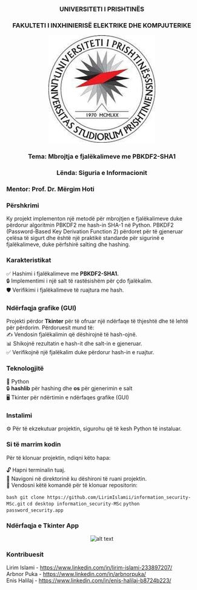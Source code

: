 <div align="center">

### UNIVERSITETI I PRISHTINЁS  
### FAKULTETI I INXHINIERISË ELEKTRIKE DHE KOMPJUTERIKE  

![alt text](image.png)

### Tema: Mbrojtja e fjalëkalimeve me PBKDF2-SHA1
### Lënda: Siguria e Informacionit
<div align="left"><h3>Mentor: Prof. Dr. Mërgim Hoti</h3></div>

</div>

### Përshkrimi
Ky projekt implementon një metodë për mbrojtjen e fjalëkalimeve duke përdorur algoritmin PBKDF2 me hash-in SHA-1 në Python. PBKDF2 (Password-Based Key Derivation Function 2) përdoret për të gjeneruar çelësa të sigurt dhe është një praktikë standarde për sigurinë e fjalëkalimeve, duke përfshirë salting dhe hashing.

### Karakteristikat
✅ Hashimi i fjalëkalimeve me **PBKDF2-SHA1.** <br>
🔒 Implementimi i një salt të rastësishëm për çdo fjalëkalim. <br>
🛡️ Verifikimi i fjalëkalimeve të ruajtura me hash. <br>

### Ndërfaqja grafike (GUI)
Projekti përdor **Tkinter** për të ofruar një ndërfaqe të thjeshtë dhe të lehtë për përdorim. Përdoruesit mund të: <br>
✍️ Vendosin fjalëkalimin që dëshirojnë të hash-ojnë. <br>
📊 Shikojnë rezultatin e hash-it dhe salt-in e gjeneruar. <br>
✅ Verifikojnë një fjalëkalim duke përdorur hash-in e ruajtur. <br>

### Teknologjitë
🐍 Python <br>
🔒 **hashlib** për hashing dhe **os** për gjenerimin e salt <br>
🖥️ Tkinter për ndërtimin e ndërfaqes grafike (GUI) <br>

### Instalimi
⚙️ Për të ekzekutuar projektin, sigurohu që të kesh Python të instaluar.

### Si të marrim kodin

Për të klonuar projektin, ndiqni këto hapa:

🔓 Hapni terminalin tuaj. <br>
📂 Navigoni në direktorinë ku dëshironi të ruani projektin. <br>
📡 Vendosni këtë komandë për të klonuar repositorin: <br>

   ```bash git clone https://github.com/LirimIslamii/information_security-MSc.git```
   ```cd desktop information_security-MSc```
   ```python password_security.app```

### Ndërfaqja e Tkinter App

<div align="center">
  <img src="gui.png" alt="alt text">
</div>

### Kontribuesit

Lirim Islami - https://www.linkedin.com/in/lirim-islami-233897207/ <br>
Arbnor Puka - https://www.linkedin.com/in/arbnorpuka/ <br>
Enis Halilaj - https://www.linkedin.com/in/enis-halilaj-b8724b223/
